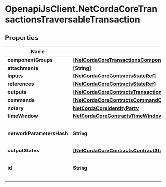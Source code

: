 # OpenapiJsClient.NetCordaCoreTransactionsTraversableTransaction

## Properties

Name | Type | Description | Notes
------------ | ------------- | ------------- | -------------
**componentGroups** | [**[NetCordaCoreTransactionsComponentGroup]**](NetCordaCoreTransactionsComponentGroup.md) |  | 
**attachments** | **[String]** |  | 
**inputs** | [**[NetCordaCoreContractsStateRef]**](NetCordaCoreContractsStateRef.md) |  | 
**references** | [**[NetCordaCoreContractsStateRef]**](NetCordaCoreContractsStateRef.md) |  | 
**outputs** | [**[NetCordaCoreContractsTransactionStateNetCordaCoreContractsContractState]**](NetCordaCoreContractsTransactionStateNetCordaCoreContractsContractState.md) |  | 
**commands** | [**[NetCordaCoreContractsCommandObject]**](NetCordaCoreContractsCommandObject.md) |  | 
**notary** | [**NetCordaCoreIdentityParty**](NetCordaCoreIdentityParty.md) |  | [optional] 
**timeWindow** | [**NetCordaCoreContractsTimeWindow**](NetCordaCoreContractsTimeWindow.md) |  | [optional] 
**networkParametersHash** | **String** | Base 58 Encoded Secure Hash | [optional] 
**outputStates** | [**[NetCordaCoreContractsContractState]**](NetCordaCoreContractsContractState.md) |  | 
**id** | **String** | Base 58 Encoded Secure Hash | 


